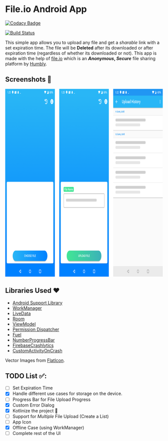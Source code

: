 # File.io Android App
[![Codacy Badge](https://api.codacy.com/project/badge/Grade/845a73f559a747279016b83c41a78446)](https://www.codacy.com/app/rumaan/file.io-app?utm_source=github.com&amp;utm_medium=referral&amp;utm_content=rumaan/file.io-app&amp;utm_campaign=Badge_Grade)

[![Build Status](https://travis-ci.org/rumaan/file.io-Android-Client.svg?branch=master)](https://travis-ci.org/rumaan/file.io-Android-Client)

This simple app allows you to upload any file and get a _sharable_ link with a set expiration time.
The file will be **Deleted** after its downloaded or after expiration time (regardless of whether its downloaded or not).
This app is made with the help of [file.io](https://file.io) which is an **_Anonymous_, _Secure_** file sharing platform by [Humbly](http://humbly.com/).

## Screenshots 📸
<p float="left">
<img src="/screenshots/screenshot.png" alt="Home Screen" height="600"/>

## Libraries Used ❤️
- [Android Support Library](https://developer.android.com/topic/libraries/support-library/index.html)
- [WorkManager](https://developer.android.com/topic/libraries/architecture/workmanager)
- [LiveData](https://developer.android.com/topic/libraries/architecture/livedata)
- [Room](https://developer.android.com/topic/libraries/architecture/room)
- [ViewModel](https://developer.android.com/topic/libraries/architecture/viewmodel)
- [Permission Dispatcher](https://permissions-dispatcher.github.io/PermissionsDispatcher/)
- [Fuel](https://github.com/kittinunf/Fuel)
- [NumberProgressBar](https://github.com/daimajia/NumberProgressBar)
- [FirebaseCrashlytics](https://firebase.google.com/docs/crashlytics)
- [CustomActivityOnCrash](https://github.com/Ereza/CustomActivityOnCrash)

Vector Images from [FlatIcon](https://www.flaticon.com/).

## TODO List ✅:
- [ ] Set Expiration Time
- [X] Handle different use cases for storage on the device.
- [ ] Progress Bar for File Upload Progress
- [X] Custom Error Dialog
- [X] Kotlinize the project 🎳
- [ ] Support for *Multiple* File Upload (Create a List)
- [ ] App Icon
- [X] Offline Case (using WorkManager)
- [ ] Complete rest of the UI
